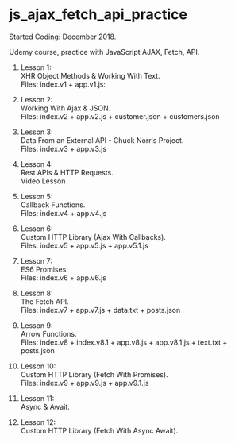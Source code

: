 # js_ajax_fetch_api_practice

Started Coding: December 2018.

Udemy course, practice with JavaScript AJAX, Fetch, API. 

1. Lesson 1:<br>
XHR Object Methods & Working With Text.<br>
Files: index.v1 + app.v1.js:


2. Lesson 2:<br>
Working With Ajax & JSON.<br>
Files: index.v2 + app.v2.js + customer.json + customers.json

3. Lesson 3:<br>
Data From an External API - Chuck Norris Project.<br>
Files: index.v3 + app.v3.js

4. Lesson 4:<br>
Rest APIs & HTTP Requests.<br>
Video Lesson

5. Lesson 5:<br>
Callback Functions.<br>
Files: index.v4 + app.v4.js

6. Lesson 6:<br>
Custom HTTP Library (Ajax With Callbacks).<br>
Files: index.v5 + app.v5.js + app.v5.1.js

7. Lesson 7:<br>
ES6 Promises.<br>
Files: index.v6 + app.v6.js

8. Lesson 8:<br>
The Fetch API.<br>
Files: index.v7 + app.v7.js + data.txt + posts.json

9. Lesson 9:<br>
Arrow Functions.<br>
Files: index.v8 + index.v8.1 + app.v8.js + app.v8.1.js + text.txt + posts.json

10. Lesson 10:<br>
Custom HTTP Library (Fetch With Promises).<br>
Files: index.v9 + app.v9.js + app.v9.1.js

11. Lesson 11:<br>
Async & Await.<br>

12. Lesson 12:<br>
Custom HTTP Library (Fetch With Async Await).<br>



